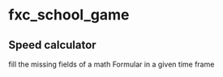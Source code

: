 # fxc_school_game

## Speed calculator
fill the missing fields of a math Formular in a given time frame